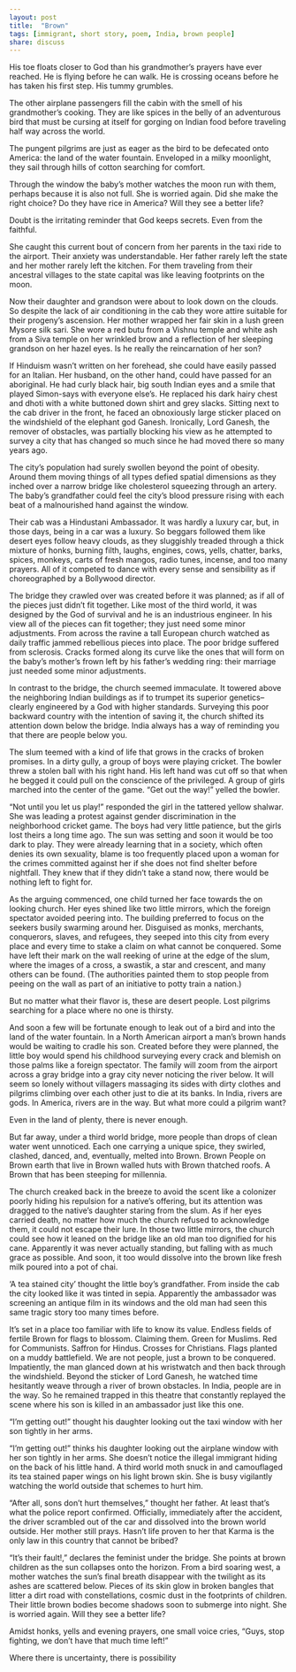```yaml
---
layout: post
title:  "Brown"
tags: [immigrant, short story, poem, India, brown people]
share: discuss
---
```


His toe floats closer to God than his grandmother’s prayers have ever reached. He is flying before he can walk. He is crossing oceans before he has taken his first step. His tummy grumbles. 

The other airplane passengers fill the cabin with the smell of his grandmother’s cooking. They are like spices in the belly of an adventurous bird that must be cursing at itself for gorging on Indian food before traveling half way across the world. 

The pungent pilgrims are just as eager as the bird to be defecated onto America: the land of the water fountain. Enveloped in a milky moonlight, they sail through hills of cotton searching for comfort. 

Through the window the baby’s mother watches the moon run with them, perhaps because it is also not full. She is worried again. Did she make the right choice? Do they have rice in America? Will they see a better life? 

Doubt is the irritating reminder that God keeps secrets. Even from the faithful.

<span style='display: none;'><!--more--></span>

She caught this current bout of concern from her parents in the taxi ride to the airport. Their anxiety was understandable. Her father rarely left the state and her mother rarely left the kitchen. For them traveling from their ancestral villages to the state capital was like leaving footprints on the moon. 

Now their daughter and grandson were about to look down on the clouds. So despite the lack of air conditioning in the cab they wore attire suitable for their progeny’s ascension. Her mother wrapped her fair skin in a lush green Mysore silk sari. She wore a red butu from a Vishnu temple and white ash from a Siva temple on her wrinkled brow and a reflection of her sleeping grandson on her hazel eyes. Is he really the reincarnation of her son? 

If Hinduism wasn’t written on her forehead, she could have easily passed for an Italian. Her husband, on the other hand, could have passed for an aboriginal. He had curly black hair, big south Indian eyes and a smile that played Simon-says with everyone else’s. He replaced his dark hairy chest and dhoti with a white buttoned down shirt and grey slacks. Sitting next to the cab driver in the front, he faced an obnoxiously large sticker placed on the windshield of the elephant god Ganesh. Ironically, Lord Ganesh, the remover of obstacles, was partially blocking his view as he attempted to survey a city that has changed so much since he had moved there so many years ago.

The city’s population had surely swollen beyond the point of obesity. Around them moving things of all types defied spatial dimensions as they inched over a narrow bridge like cholesterol squeezing through an artery. The baby’s grandfather could feel the city’s blood pressure rising with each beat of a malnourished hand against the window. 

Their cab was a Hindustani Ambassador. It was hardly a luxury car, but, in those days, being in a car was a luxury. So beggars followed them like desert eyes follow heavy clouds, as they sluggishly treaded through a thick mixture of honks, burning filth, laughs, engines, cows,  yells, chatter, barks, spices, monkeys, carts of fresh mangos, radio tunes, incense, and too many prayers. All of it competed to dance with every sense and sensibility as if choreographed by a Bollywood director.

The bridge they crawled over was created before it was planned; as if all of the pieces just didn’t fit together. Like most of the third world, it was designed by the God of survival and he is an industrious engineer. In his view all of the pieces can fit together; they just need some minor adjustments. From across the ravine a tall European church watched as daily traffic jammed rebellious pieces into place.
The poor bridge suffered from sclerosis. Cracks formed along its curve like the ones that will form on the baby’s mother’s frown left by his father’s wedding ring: their marriage just needed some minor adjustments. 

In contrast to the bridge, the church seemed immaculate. It towered above the neighboring Indian buildings as if to trumpet its superior genetics– clearly engineered by a God with higher standards. Surveying this poor backward country with the intention of saving it, the church shifted its attention down below the bridge. India always has a way of reminding you that there are people below you. 


The slum teemed with a kind of life that grows in the cracks of broken promises.
 In a dirty gully, a group of boys were playing cricket. The bowler threw a stolen ball with his right hand. His left hand was cut off so that when he begged it could pull on the conscience of the privileged. A group of girls marched into the center of the game. 
“Get out the way!” yelled the bowler.

“Not until you let us play!” responded the girl in the tattered yellow shalwar. She was leading a protest against gender discrimination in the neighborhood cricket game.  The boys had very little patience, but the girls lost theirs a long time ago. The sun was setting and soon it would be too dark to play. They were already learning that in a society, which often denies its own sexuality, blame is too frequently placed upon a woman for the crimes committed against her if she does not find shelter before nightfall. They knew that if they didn’t take a stand now, there would be nothing left to fight for.

As the arguing commenced, one child turned her face towards the on looking church. Her eyes shined like two little mirrors, which the foreign spectator avoided peering into. The building preferred to focus on the seekers busily swarming around her. Disguised as monks, merchants, conquerors, slaves, and refugees, they seeped into this city from every place and every time to stake a claim on what cannot be conquered. Some have left their mark on the wall reeking of urine at the edge of the slum, where the images of a cross, a swastik, a star and crescent, and many others can be found. (The authorities painted them to stop people from peeing on the wall as part of an initiative to potty train a nation.) 

But no matter what their flavor is, these are desert people. Lost pilgrims searching for a place where no one is thirsty.

And soon a few will be fortunate enough to leak out of a bird and into the land of the water fountain. In a North American airport a man’s brown hands would be waiting to cradle his son. Created before they were planned, the little boy would spend his childhood surveying every crack and blemish on those palms like a foreign spectator. 
The family will zoom from the airport across a gray bridge into a gray city never noticing the river below. It will seem so lonely without villagers massaging its sides with dirty clothes and pilgrims climbing over each other just to die at its banks. In India, rivers are gods. In America, rivers are in the way. But what more could a pilgrim want?

Even in the land of plenty, there is never enough.

But far away, under a third world bridge, more people than drops of clean water went unnoticed. Each one carrying a unique spice, they swirled, clashed, danced, and, eventually, melted into Brown. Brown People on Brown earth that live in Brown walled huts with Brown thatched roofs. A Brown that has been steeping for millennia. 

The church creaked back in the breeze to avoid the scent like a colonizer poorly hiding his repulsion for a native’s offering, but its attention was dragged to the native’s daughter staring from the slum. As if her eyes carried death, no matter how much the church refused to acknowledge them, it could not escape their lure. In those two little mirrors, the church could see how it leaned on the bridge like an old man too dignified for his cane.  Apparently it was never actually standing, but falling with as much grace as possible. And soon, it too would dissolve into the brown like fresh milk poured into a pot of chai. 

‘A tea stained city’ thought the little boy’s grandfather. From inside the cab the city looked like it was tinted in sepia. Apparently the ambassador was screening an antique film in its windows and the old man had seen this same tragic story too many times before. 

It’s set in a place too familiar with life to know its value. Endless fields of fertile Brown for flags to blossom. Claiming them. 
Green for Muslims. 
Red for Communists. 
Saffron for Hindus. 
Crosses for Christians.
Flags planted on a muddy battlefield.  We are not people, just a brown to be conquered. 
Impatiently, the man glanced down at his wristwatch and then back through the windshield. Beyond the sticker of Lord Ganesh, he watched time hesitantly weave through a river of brown obstacles. In India, people are in the way. So he remained trapped in this theatre that constantly replayed the scene where his son is killed in an ambassador just like this one.

“I’m getting out!” thought his daughter looking out the taxi window with her son tightly in her arms.

“I’m getting out!” thinks his daughter looking out the airplane window with her son tightly in her arms. She doesn’t notice the illegal immigrant hiding on the back of his little hand. A third world moth snuck in and camouflaged its tea stained paper wings on his light brown skin. She is busy vigilantly watching the world outside that schemes to hurt him. 

“After all, sons don’t hurt themselves,” thought her father. At least that’s what the police report confirmed. Officially, immediately after the accident, the driver scrambled out of the car and dissolved into the brown world outside. Her mother still prays. Hasn’t life proven to her that Karma is the only law in this country that cannot be bribed?

“It’s their fault!,” declares the feminist under the bridge. She points at brown children as the sun collapses onto the horizon.
From a bird soaring west, a mother watches the sun’s final breath disappear with the twilight as its ashes are scattered below.  Pieces of its skin glow in broken bangles that litter a dirt road with constellations, cosmic dust in the footprints of children. Their little brown bodies become shadows soon to submerge into night. 
She is worried again. Will they see a better life? 

Amidst honks, yells and evening prayers, 
one small voice cries,
 	“Guys, stop fighting, we don’t have that much time left!”



Where there is uncertainty, there is possibility

 
